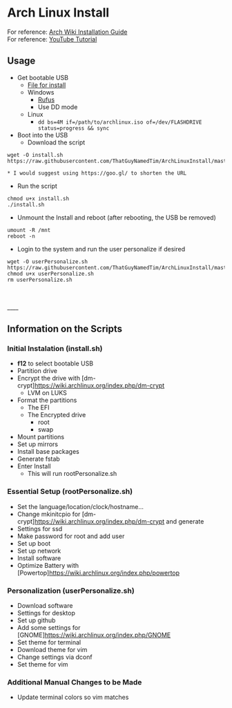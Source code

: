 # Arch Linux Install

For reference: <a href="https://wiki.archlinux.org/index.php/installation_guide">Arch Wiki Installation Guide</a>  
For reference: <a href="https://www.youtube.com/watch?v=iF7Y8IH5A3M">YouTube Tutorial</a>
## Usage
* Get bootable USB
  * [File for install](http://mirror.umd.edu/archlinux/iso/2017.11.01/)
  * Windows
      * [Rufus](https://rufus.akeo.ie/)
      * Use DD mode
  * Linux
      * `dd bs=4M if=/path/to/archlinux.iso of=/dev/FLASHDRIVE status=progress && sync`
* Boot into the USB    
  * Download the script
```
wget -O install.sh https://raw.githubusercontent.com/ThatGuyNamedTim/ArchLinuxInstall/master/install.sh
```
    * I would suggest using https://goo.gl/ to shorten the URL
  * Run the script    
```
chmod u+x install.sh
./install.sh
```
* Unmount the Install and reboot (after rebooting, the USB be removed)
```
umount -R /mnt
reboot -n
```
* Login to the system and run the user personalize if desired
```
wget -O userPersonalize.sh https://raw.githubusercontent.com/ThatGuyNamedTim/ArchLinuxInstall/master/userPersonalize.sh
chmod u+x userPersonalize.sh
rm userPersonalize.sh
```
<br />
<br />
____


## Information on the Scripts
### Initial Instalation (install.sh)
* **f12** to select bootable USB
* Partition drive
* Encrypt the drive with [dm-crypt]https://wiki.archlinux.org/index.php/dm-crypt
  * LVM on LUKS
* Format the partitions
    * The EFI   
    * The Encrypted drive
      * root
      * swap
* Mount partitions
* Set up mirrors
* Install base packages  
* Generate fstab   
* Enter Install
  * This will run rootPersonalize.sh

### Essential Setup (rootPersonalize.sh)
* Set the language/location/clock/hostname...
* Change mkinitcpio for [dm-crypt]https://wiki.archlinux.org/index.php/dm-crypt and generate
* Settings for ssd
* Make password for root and add user
* Set up boot
* Set up network
* Install software
* Optimize Battery with [Powertop]https://wiki.archlinux.org/index.php/powertop

### Personalization (userPersonalize.sh)
* Download software
* Settings for desktop
* Set up github
* Add some settings for [GNOME]https://wiki.archlinux.org/index.php/GNOME
* Set theme for terminal
* Download theme for vim
* Change settings via dconf
* Set theme for vim

### Additional Manual Changes to be Made
* Update terminal colors so vim matches
